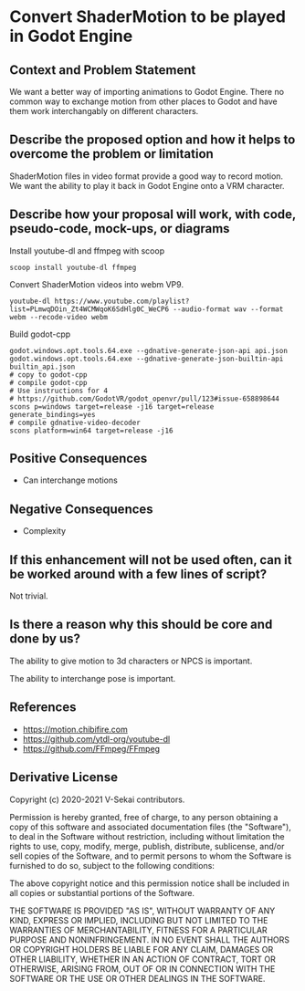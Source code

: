 # Convert ShaderMotion to be played in Godot Engine

## Context and Problem Statement

We want a better way of importing animations to Godot Engine. There no common way to exchange motion from other places to Godot and have them work interchangably on different characters.

## Describe the proposed option and how it helps to overcome the problem or limitation

ShaderMotion files in video format provide a good way to record motion. We want the ability to play it back in Godot Engine onto a VRM character.

## Describe how your proposal will work, with code, pseudo-code, mock-ups, or diagrams

Install youtube-dl and ffmpeg with scoop

`scoop install youtube-dl ffmpeg`

Convert ShaderMotion videos into webm VP9.

`youtube-dl https://www.youtube.com/playlist?list=PLmwqDOin_Zt4WCMWqoK6SdHlg0C_WeCP6 --audio-format wav --format webm --recode-video webm`

Build godot-cpp

```
godot.windows.opt.tools.64.exe --gdnative-generate-json-api api.json
godot.windows.opt.tools.64.exe --gdnative-generate-json-builtin-api builtin_api.json
# copy to godot-cpp
# compile godot-cpp
# Use instructions for 4
# https://github.com/GodotVR/godot_openvr/pull/123#issue-658898644
scons p=windows target=release -j16 target=release generate_bindings=yes 
# compile gdnative-video-decoder
scons platform=win64 target=release -j16
```


## Positive Consequences <!-- optional -->

- Can interchange motions

## Negative Consequences <!-- optional -->

- Complexity

## If this enhancement will not be used often, can it be worked around with a few lines of script?

Not trivial.

## Is there a reason why this should be core and done by us?

The ability to give motion to 3d characters or NPCS is important.

The ability to interchange pose is important.

## References <!-- optional -->

- https://motion.chibifire.com
- https://github.com/ytdl-org/youtube-dl
- https://github.com/FFmpeg/FFmpeg

## Derivative License

Copyright (c) 2020-2021 V-Sekai contributors.

Permission is hereby granted, free of charge, to any person obtaining a copy
of this software and associated documentation files (the "Software"), to deal
in the Software without restriction, including without limitation the rights
to use, copy, modify, merge, publish, distribute, sublicense, and/or sell
copies of the Software, and to permit persons to whom the Software is
furnished to do so, subject to the following conditions:

The above copyright notice and this permission notice shall be included in all
copies or substantial portions of the Software.

THE SOFTWARE IS PROVIDED "AS IS", WITHOUT WARRANTY OF ANY KIND, EXPRESS OR
IMPLIED, INCLUDING BUT NOT LIMITED TO THE WARRANTIES OF MERCHANTABILITY,
FITNESS FOR A PARTICULAR PURPOSE AND NONINFRINGEMENT. IN NO EVENT SHALL THE
AUTHORS OR COPYRIGHT HOLDERS BE LIABLE FOR ANY CLAIM, DAMAGES OR OTHER
LIABILITY, WHETHER IN AN ACTION OF CONTRACT, TORT OR OTHERWISE, ARISING FROM,
OUT OF OR IN CONNECTION WITH THE SOFTWARE OR THE USE OR OTHER DEALINGS IN THE
SOFTWARE.
